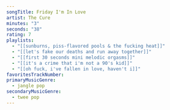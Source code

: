```yaml
---
songTitle: Friday I'm In Love
artist: The Cure
minutes: "3"
seconds: "38"
rating: 7
playlists:
  - "[[sunburns, piss-flavored pools & the fucking heat]]"
  - "[[let's fake our deaths and run away together]]"
  - "[[first 30 seconds mini melodic orgasms]]"
  - "[[it's a crime that i'm not a 90's kid]]"
  - "[[oh fuck, i've fallen in love, haven't i]]"
favoritesTrackNumber:
primaryMusicGenre:
  - jangle pop
secondaryMusicGenre:
  - twee pop
---
```

